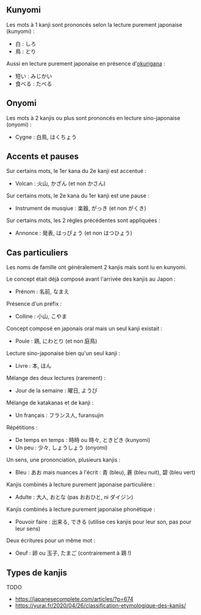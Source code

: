 ## Kunyomi

Les mots à 1 kanji sont prononcés selon la lecture purement japonaise (kunyomi) :

- 白 : しろ
- 鳥 : とり

Aussi en lecture purement japonaise en présence d'[okurigana](https://fr.wikipedia.org/wiki/Okurigana) :

- 短い : みじかい
- 食べる : たべる

## Onyomi

Les mots à 2 kanjis ou plus sont prononcés en lecture sino-japonaise (onyomi) :

- Cygne : 白鳥, はくちょう

## Accents et pauses

Sur certains mots, le 1er kana du 2e kanji est accentué :

- Volcan : 火山, かざん (et non かさん)

Sur certains mots, le 2e kana du 1er kanji est une pause :

- Instrument de musqiue : 楽器, がっき (et non がくき)

Sur certains mots, les 2 règles précédentes sont appliquées :

- Annonce : 発表, はっぴょう (et non はつひょう)

## Cas particuliers

Les noms de famille ont généralement 2 kanjis mais sont lu en kunyomi.

Le concept était déjà composé avant l'arrivée des kanjis au Japon :

- Prénom : 名前, なまえ

Présence d'un préfix :

- Colline : 小山, こやま

Concept composé en japonais oral mais un seul kanji existait :

- Poule : 鶏, にわとり (et non 庭鳥)

Lecture sino-japonaise bien qu'un seul kanji :

- Livre : 本, ほん

Mélange des deux lectures (rarement) :

- Jour de la semaine : 曜日, ようび

Mélange de katakanas et de kanji :

- Un français : フランス人, furansujin

Répétitions :

- De temps en temps : 時時 ou 時々, ときどき (kunyomi)
- Un peu : 少々, しょうしょう (onyomi)

Un sens, une prononciation, plusieurs kanjis :

- Bleu : あお mais nuances à l'écrit : 青 (bleu), 蒼 (bleu nuit), 碧 (bleu vert)

Kanjis combinés à lecture purement japonaise particulière :

- Adulte : 大人, おとな (pas おおひと, ni ダイジン)

Kanjis combinés à lecture purement japonaise phonétique :

- Pouvoir faire : 出来る, できる (utilise ces kanjis pour leur son, pas pour leur sens)

Deux écritures pour un même mot :

- Oeuf : 卵 ou 玉子, たまご (contrairement à 鶏 !)

## Types de kanjis

TODO

- https://japanesecomplete.com/articles/?p=674
- https://yurai.fr/2020/04/26/classification-etymologique-des-kanjis/
